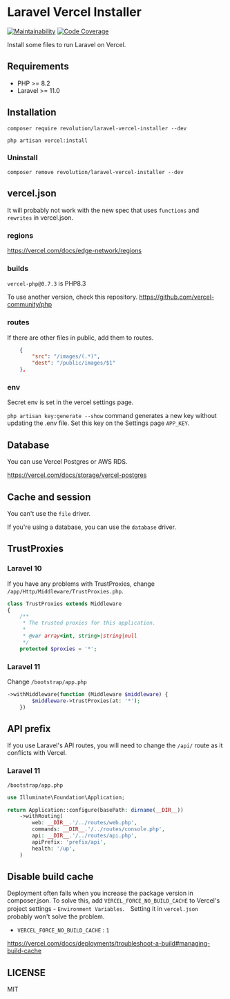 # Laravel Vercel Installer

[![Maintainability](https://qlty.sh/badges/428ed7a1-e87d-4a5e-962f-021bc56a56fb/maintainability.svg)](https://qlty.sh/gh/invokable/projects/laravel-vercel-installer)
[![Code Coverage](https://qlty.sh/badges/428ed7a1-e87d-4a5e-962f-021bc56a56fb/test_coverage.svg)](https://qlty.sh/gh/invokable/projects/laravel-vercel-installer)

Install some files to run Laravel on Vercel.

## Requirements
- PHP >= 8.2
- Laravel >= 11.0

## Installation

```shell
composer require revolution/laravel-vercel-installer --dev

php artisan vercel:install
```

### Uninstall
```shell
composer remove revolution/laravel-vercel-installer --dev
```

## vercel.json
It will probably not work with the new spec that uses `functions` and `rewrites` in vercel.json.

### regions
https://vercel.com/docs/edge-network/regions

### builds
`vercel-php@0.7.3` is PHP8.3

To use another version, check this repository.
https://github.com/vercel-community/php

### routes
If there are other files in public, add them to routes.

```json
    {
        "src": "/images/(.*)",
        "dest": "/public/images/$1"
    },
```

### env
Secret env is set in the vercel settings page.

`php artisan key:generate --show` command generates a new key without updating the .env file. Set this key on the Settings page `APP_KEY`.

## Database
You can use Vercel Postgres or AWS RDS.

https://vercel.com/docs/storage/vercel-postgres

## Cache and session
You can't use the `file` driver.

If you're using a database, you can use the `database` driver.

## TrustProxies

### Laravel 10
If you have any problems with TrustProxies, change `/app/Http/Middleware/TrustProxies.php`.

```php
class TrustProxies extends Middleware
{
    /**
     * The trusted proxies for this application.
     *
     * @var array<int, string>|string|null
     */
    protected $proxies = '*';

```

### Laravel 11
Change `/bootstrap/app.php`
```php
->withMiddleware(function (Middleware $middleware) {
        $middleware->trustProxies(at: '*');
    })
```

## API prefix
If you use Laravel's API routes, you will need to change the `/api/` route as it conflicts with Vercel.

### Laravel 11
`/bootstrap/app.php`

```php
use Illuminate\Foundation\Application;

return Application::configure(basePath: dirname(__DIR__))
    ->withRouting(
        web: __DIR__.'/../routes/web.php',
        commands: __DIR__.'/../routes/console.php',
        api: __DIR__.'/../routes/api.php',
        apiPrefix: 'prefix/api',
        health: '/up',
    )
```

## Disable build cache

Deployment often fails when you increase the package version in composer.json. To solve this, add `VERCEL_FORCE_NO_BUILD_CACHE` to Vercel's project settings - `Environment Variables`.　Setting it in `vercel.json` probably won't solve the problem.

- `VERCEL_FORCE_NO_BUILD_CACHE` : `1`

https://vercel.com/docs/deployments/troubleshoot-a-build#managing-build-cache

## LICENSE
MIT  
